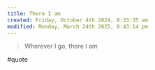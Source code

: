 ```yaml
---
title: There I am
created: Friday, October 4th 2024, 8:33:35 am
modified: Monday, March 24th 2025, 8:43:14 pm
---
```


> Wherever I go, there I am

#quote